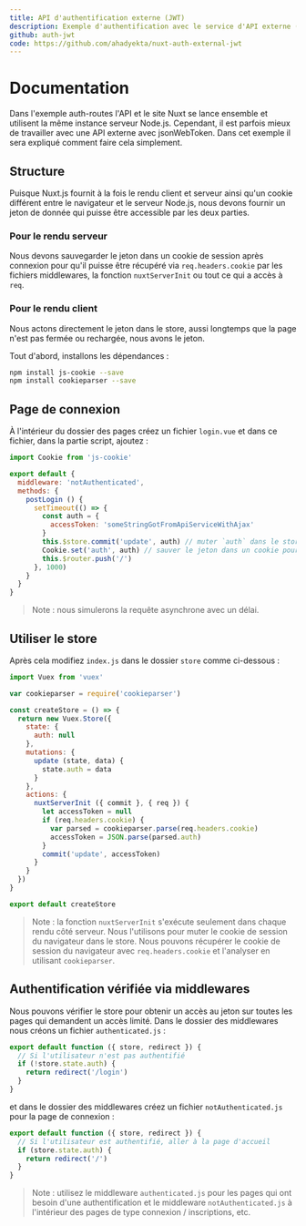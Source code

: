 ```yaml
---
title: API d'authentification externe (JWT)
description: Exemple d'authentification avec le service d'API externe (jsonwebtoken) avec Nuxt.js
github: auth-jwt
code: https://github.com/ahadyekta/nuxt-auth-external-jwt
---
```


# Documentation

Dans l'exemple auth-routes l'API et le site Nuxt se lance ensemble et utilisent la même instance serveur Node.js. Cependant, il est parfois mieux de travailler avec une API externe avec jsonWebToken. Dans cet exemple il sera expliqué comment faire cela simplement.

## Structure

Puisque Nuxt.js fournit à la fois le rendu client et serveur ainsi qu'un cookie différent entre le navigateur et le serveur Node.js, nous devons fournir un jeton de donnée qui puisse être accessible par les deux parties.

### Pour le rendu serveur

Nous devons sauvegarder le jeton dans un cookie de session après connexion pour qu'il puisse être récupéré via `req.headers.cookie` par les fichiers middlewares, la fonction `nuxtServerInit` ou tout ce qui a accès à `req`.

### Pour le rendu client

Nous actons directement le jeton dans le store, aussi longtemps que la page n'est pas fermée ou rechargée, nous avons le jeton.

Tout d'abord, installons les dépendances :

```bash
npm install js-cookie --save
npm install cookieparser --save
```

## Page de connexion

À l'intérieur du dossier des pages créez un fichier `login.vue` et dans ce fichier, dans la partie script, ajoutez :

```js
import Cookie from 'js-cookie'

export default {
  middleware: 'notAuthenticated',
  methods: {
    postLogin () {
      setTimeout(() => {
        const auth = {
          accessToken: 'someStringGotFromApiServiceWithAjax'
        }
        this.$store.commit('update', auth) // muter `auth` dans le store pour le rendu client
        Cookie.set('auth', auth) // sauver le jeton dans un cookie pour le rendu serveur
        this.$router.push('/')
      }, 1000)
    }
  }
}
```

> Note : nous simulerons la requête asynchrone avec un délai.

## Utiliser le store

Après cela modifiez `index.js` dans le dossier `store` comme ci-dessous :

```javascript
import Vuex from 'vuex'

var cookieparser = require('cookieparser')

const createStore = () => {
  return new Vuex.Store({
    state: {
      auth: null
    },
    mutations: {
      update (state, data) {
        state.auth = data
      }
    },
    actions: {
      nuxtServerInit ({ commit }, { req }) {
        let accessToken = null
        if (req.headers.cookie) {
          var parsed = cookieparser.parse(req.headers.cookie)
          accessToken = JSON.parse(parsed.auth)
        }
        commit('update', accessToken)
      }
    }
  })
}

export default createStore
```

> Note : la fonction `nuxtServerInit` s'exécute seulement dans chaque rendu côté serveur. Nous l'utilisons pour muter le cookie de session du navigateur dans le store. Nous pouvons récupérer le cookie de session du navigateur avec `req.headers.cookie` et l'analyser en utilisant `cookieparser`.

## Authentification vérifiée via middlewares

Nous pouvons vérifier le store pour obtenir un accès au jeton sur toutes les pages qui demandent un accès limité. Dans le dossier des middlewares nous créons un fichier `authenticated.js` :

```javascript
export default function ({ store, redirect }) {
  // Si l'utilisateur n'est pas authentifié
  if (!store.state.auth) {
    return redirect('/login')
  }
}
```

et dans le dossier des middlewares créez un fichier `notAuthenticated.js` pour la page de connexion :

```javascript
export default function ({ store, redirect }) {
  // Si l'utilisateur est authentifié, aller à la page d'accueil
  if (store.state.auth) {
    return redirect('/')
  }
}
```

> Note : utilisez le middleware `authenticated.js` pour les pages qui ont besoin d'une authentification et le middleware `notAuthenticated.js` à l'intérieur des pages de type connexion / inscriptions, etc.

